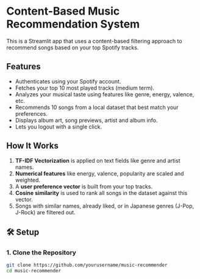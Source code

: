 # Content-Based Music Recommendation System

This is a Streamlit app that uses a content-based filtering approach to recommend songs based on your top Spotify tracks.

##  Features

- Authenticates using your Spotify account.
- Fetches your top 10 most played tracks (medium term).
- Analyzes your musical taste using features like genre, energy, valence, etc.
- Recommends 10 songs from a local dataset that best match your preferences.
- Displays album art, song previews, artist and album info.
- Lets you logout with a single click.

##  How It Works

1. **TF-IDF Vectorization** is applied on text fields like genre and artist names.
2. **Numerical features** like energy, valence, popularity are scaled and weighted.
3. A **user preference vector** is built from your top tracks.
4. **Cosine similarity** is used to rank all songs in the dataset against this vector.
5. Songs with similar names, already liked, or in Japanese genres (J-Pop, J-Rock) are filtered out.

## 🛠️ Setup

### 1. Clone the Repository

```bash
git clone https://github.com/yourusername/music-recommender
cd music-recommender
